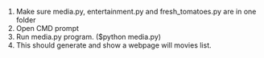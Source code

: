 1. Make sure media.py, entertainment.py and  fresh_tomatoes.py are in one folder
2. Open CMD prompt
3. Run media.py program. ($python media.py)
4. This should generate and show a webpage will movies list.

